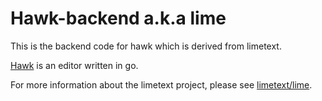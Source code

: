 # Hawk-backend a.k.a lime

This is the backend code for hawk which is derived from limetext.

[Hawk](https://github.com/jxo/hawk) is an editor written in go.

For more information about the limetext project, please see [limetext/lime](https://github.com/limetext/lime).
